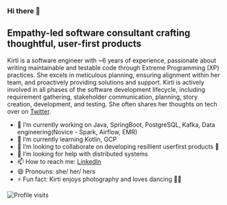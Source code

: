 ### Hi there 👋

Empathy-led software consultant crafting thoughtful, user-first products
------------------------------------------------------------------------
Kirti is a software engineer with ~6 years of experience, passionate about writing maintainable and testable code through Extreme Programming (XP) practices. She excels in meticulous planning, ensuring alignment within her team, and proactively providing solutions and support. Kirti is actively involved in all phases of the software development lifecycle, including requirement gathering, stakeholder communication, planning, story creation, development, and testing. She often shares her thoughts on tech over on [Twitter](https://x.com/_kirtideshmukh).

- 🔭 I’m currently working on Java, SpringBoot, PostgreSQL, Kafka, Data engineering(Novice - Spark, Airflow, EMR)
- 🌱 I’m currently learning Kotlin, GCP
- 👯 I’m looking to collaborate on developing resillient userfirst products 👥
- 🤔 I’m looking for help with distributed systems
- 📫 How to reach me: [LinkedIn](https://www.linkedin.com/feed/)
- 😄 Pronouns: she/ her/ hers
- ⚡ Fun fact: Kirti enjoys photography and loves dancing 💃🏽

![Profile visits](https://komarev.com/ghpvc/?username=kirtideshmukh)
<!--
**kirtideshmukh/kirtideshmukh** is a ✨ _special_ ✨ repository because its `README.md` (this file) appears on your GitHub profile.

Empathy-led software consultant crafting thoughtful, user-first products
------------------------------------------------------------------------
Kirti is a software engineer with ~6 years of experience, passionate about writing maintainable and testable code through Extreme Programming (XP) practices. She excels in meticulous planning, ensuring alignment within her team, and proactively providing solutions and support. Kirti is actively involved in all phases of the software development lifecycle, including requirement gathering, stakeholder communication, planning, story creation, development, and testing. You can find Kirti talking more on tech at https://x.com/_kirtideshmukh


Here are some ideas to get you started:

- 🔭 I’m currently working on ...
- 🌱 I’m currently learning ...
- 👯 I’m looking to collaborate on ...
- 🤔 I’m looking for help with ...
- 💬 Ask me about ...
- 📫 How to reach me: ...
- 😄 Pronouns: ...
- ⚡ Fun fact: ...
-->
